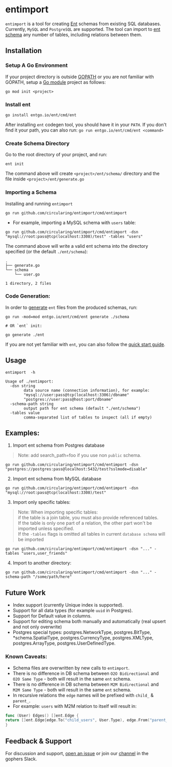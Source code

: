 # entimport

`entimport` is a tool for creating [Ent](https://entgo.io/) schemas from existing SQL databases. Currently, `MySQL`
and `PostgreSQL` are supported. The tool can import to [ent schema](https://entgo.io/docs/schema-def) any number of
tables, including relations between them.

## Installation

### Setup A Go Environment

If your project directory is outside [GOPATH](https://github.com/golang/go/wiki/GOPATH) or you are not familiar with
GOPATH, setup a [Go module](https://github.com/golang/go/wiki/Modules#quick-start) project as follows:

```shell
go mod init <project>
```

### Install ent

```shell
go install entgo.io/ent/cmd/ent
```

After installing `ent` codegen tool, you should have it in your `PATH`. If you don't find it your path, you can also
run: `go run entgo.io/ent/cmd/ent <command>`

### Create Schema Directory

Go to the root directory of your project, and run:

```shell
ent init
```

The command above will create `<project>/ent/schema/` directory and the file inside `<project>/ent/generate.go`

### Importing a Schema

Installing and running `entimport`

```shell
go run github.com/circularing/entimport/cmd/entimport
```

- For example, importing a MySQL schema with `users` table:

```shell
go run github.com/circularing/entimport/cmd/entimport -dsn "mysql://root:pass@tcp(localhost:3308)/test" -tables "users"
```

The command above will write a valid ent schema into the directory specified (or the default `./ent/schema`):

```
.
├── generate.go
└── schema
    └── user.go

1 directory, 2 files
```

### Code Generation:

In order to [generate](https://entgo.io/docs/code-gen) `ent` files from the produced schemas, run:

```shell
go run -mod=mod entgo.io/ent/cmd/ent generate ./schema

# OR `ent` init:

go generate ./ent
```

If you are not yet familiar with `ent`, you can also follow
the [quick start guide](https://entgo.io/docs/getting-started).

## Usage

```shell
entimport  -h
```

```
Usage of ./entimport:
  -dsn string
        data source name (connection information), for example:
        "mysql://user:pass@tcp(localhost:3306)/dbname"
        "postgres://user:pass@host:port/dbname"
  -schema-path string
        output path for ent schema (default "./ent/schema")
  -tables value
        comma-separated list of tables to inspect (all if empty)
```

## Examples:

1. Import ent schema from Postgres database

> Note: add search_path=foo if you use non `public` schema.

```shell
go run github.com/circularing/entimport/cmd/entimport -dsn "postgres://postgres:pass@localhost:5432/test?sslmode=disable" 
```

2. Import ent schema from MySQL database

```shell
go run github.com/circularing/entimport/cmd/entimport -dsn "mysql://root:pass@tcp(localhost:3308)/test"
```

3. Import only specific tables:

> Note: When importing specific tables:  
> if the table is a join table, you must also provide referenced tables.  
> If the table is only one part of a relation, the other part won't be imported unless specified.   
> If the `-tables` flags is omitted all tables in current `database schema` will be imported

```shell
go run github.com/circularing/entimport/cmd/entimport -dsn "..." -tables "users,user_friends" 
```

4. Import to another directory:

```shell
go run github.com/circularing/entimport/cmd/entimport -dsn "..." -schema-path "/some/path/here"
```

## Future Work

- Index support (currently Unique index is supported).
- Support for all data types (for example `uuid` in Postgres).
- Support for Default value in columns.
- Support for editing schema both manually and automatically (real upsert and not only overwrite)
- Postgres special types: postgres.NetworkType, postgres.BitType, *schema.SpatialType, postgres.CurrencyType,
  postgres.XMLType, postgres.ArrayType, postgres.UserDefinedType.

### Known Caveats:

- Schema files are overwritten by new calls to `entimport`.
- There is no difference in DB schema between `O2O Bidirectional` and `O2O Same Type` - both will result in the same
  `ent` schema.
- There is no difference in DB schema between `M2M Bidirectional` and `M2M Same Type` - both will result in the same
 `ent` schema.
- In recursive relations the `edge` names will be prefixed with `child_` & `parent_`.
- For example: `users` with M2M relation to itself will result in:

```go
func (User) Edges() []ent.Edge {
return []ent.Edge{edge.To("child_users", User.Type), edge.From("parent_users", User.Type)}
}
```

## Feedback & Support

For discussion and support, [open an issue](https://github.com/ariga/entimport/issues/new/choose) or join
our [channel](https://gophers.slack.com/archives/C01FMSQDT53) in the gophers Slack.
